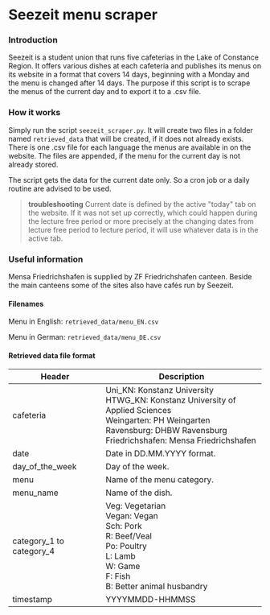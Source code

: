 # Seezeit menu scraper

### Introduction

Seezeit is a student union that runs five cafeterias in the Lake of
Constance Region. It offers various dishes at each cafeteria and publishes its
menus on its website in a format that covers 14 days, beginning with a Monday
and the menu is changed after 14 days. The purpose if this script is to scrape
the menus of the current day and to export it to a .csv file.

### How it works

Simply run the script `seezeit_scraper.py`. It will create two files
in a folder named `retrieved_data` that will be created, if it does
not already exists. There is one .csv file for each language the menus
are available in on the website. The files are appended, if the menu for
the current day is not already stored.

The script gets the data for the current date only. So a cron job
or a daily routine are advised to be used.

> **troubleshooting** Current date is defined by the active "today" tab
on the website. If it was not set up correctly, which could happen
during the lecture free period or more precisely at the changing dates
from lecture free period to lecture period, it will use whatever data is in the
active tab.

### Useful information

Mensa Friedrichshafen is supplied by ZF Friedrichshafen canteen. Beside the main
canteens some of the sites also have cafés run by Seezeit.

#### Filenames

Menu in English: `retrieved_data/menu_EN.csv`

Menu in German: `retrieved_data/menu_DE.csv`

#### Retrieved data file format

| Header | Description
| --- | ---
| cafeteria |  Uni_KN: Konstanz University<br>HTWG_KN: Konstanz University of Applied Sciences<br>Weingarten: PH Weingarten<br>Ravensburg: DHBW Ravensburg<br>Friedrichshafen: Mensa Friedrichshafen<br>
| date | Date in DD.MM.YYYY format.
| day_of_the_week | Day of the week.
| menu | Name of the menu category.
| menu_name | Name of the dish.
| category_1 to category_4 | Veg: Vegetarian<br>Vegan: Vegan<br>Sch: Pork<br>R: Beef/Veal<br>Po: Poultry<br>L: Lamb<br>W: Game<br>F: Fish<br>B: Better animal husbandry
| timestamp | YYYYMMDD-HHMMSS
